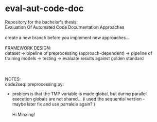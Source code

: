 # eval-aut-code-doc
Repository for the bachelor's thesis:\
Evaluation Of Automated Code Documentation Approaches
\
\
create a new branch before you implement new approaches...
\
\
FRAMEWORK DESIGN:\
dataset -> pipeline of preprocessing (approach-dependent) -> pipeline of training models -> testing -> evaluate results against golden standard
\
\
\
\
NOTES: \
code2seq: 
preprocessing.py:
- problem is that the TMP variable is made global, but during parallel execution globals are not shared... (i used the sequential version - maybe later fix and use parralele again? )
\
\
Hi Minxing! 
